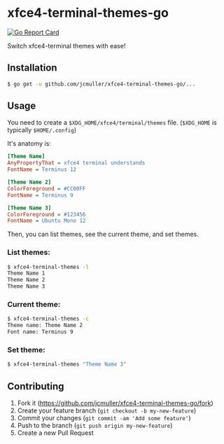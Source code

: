 # xfce4-terminal-themes-go

[![Go Report Card](https://goreportcard.com/badge/github.com/jcmuller/xfce4-terminal-themes-go)](https://goreportcard.com/report/github.com/jcmuller/xfce4-terminal-themes-go)

Switch xfce4-terminal themes with ease!

## Installation
```bash
$ go get -u github.com/jcmuller/xfce4-terminal-themes-go/...
```

## Usage

You need to create a `$XDG_HOME/xfce4/terminal/themes` file.
(`$XDG_HOME` is typically `$HOME/.config`)

It's anatomy is:

```ini
[Theme Name]
AnyPropertyThat = xfce4 terminal understands
FontName = Terminus 12

[Theme Name 2]
ColorForeground = #CC00FF
FontName = Terminus 9

[Theme Name 3]
ColorForeground = #123456
FontName = Ubuntu Mono 12
```

Then, you can list themes, see the current theme, and set themes.

### List themes:
```sh
$ xfce4-terminal-themes -l
Theme Name 1
Theme Name 2
Theme Name 3
```

### Current theme:
```sh
$ xfce4-terminal-themes -c
Theme name: Theme Name 2
Font name: Terminus 9
```

### Set theme:
```sh
$ xfce4-terminal-themes "Theme Name 3"
```

## Contributing

1. Fork it (https://github.com/jcmuller/xfce4-terminal-themes-go/fork)
2. Create your feature branch (`git checkout -b my-new-feature`)
3. Commit your changes (`git commit -am 'Add some feature'`)
4. Push to the branch (`git push origin my-new-feature`)
5. Create a new Pull Request
